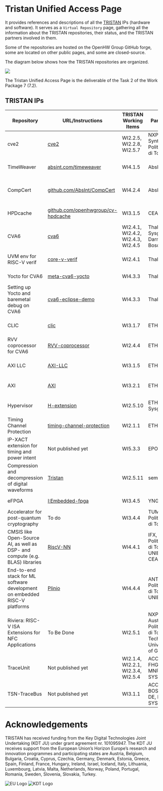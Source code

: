 # Tristan Unified Access Page

It provides references and descriptions of all the [TRISTAN](https://tristan-project.eu/) IPs (hardware and software).
It serves as a `Virtual Repository` page, gathering all the information about the TRISTAN repositories, their status,
and the TRISTAN partners involved in them.

Some of the repositories are hosted on the OpenHW Group GitHub forge, some are located on other public pages, and some are closed-source.

The diagram below shows how the TRISTAN repositories are organized.


<img src="https://github.com/openhwgroup/tristan-unified-access-page/blob/main/images/tristan_virtual_repo.png" align="center" />

The Tristan Unified Access Page is the deliverable of the Task 2 of the Work Package 7 (7.2).


## TRISTAN IPs

Repository | URL/Instructions | TRISTAN Working Items | Partners                    | Status                      | License   |
---------- | ---------------- | --------------------- | -------------------------- | --------------------------- | --------- |
cve2       | [cve2](https://github.com/openhwgroup/cve2) | WI2.2.5, WI2.2.8, WI2.5.7 | NXP, Synthara, Politecnico di Torino | Design and Verification in progress | Solderpad |
TimeWeaver | [absint.com/timeweaver](https://www.absint.com/timeweaver/) | WI4.1.5 | AbsInt | Waiting for WI4.1.3 / WI2.2.1 | proprietary |
CompCert   | [github.com/AbsInt/CompCert](https://github.com/AbsInt/CompCert) | WI4.2.4 | AbsInt | Waiting for WI2.5.4 | dual licensed (see repository) |
HPDcache   | [github.com/openhwgroup/cv-hpdcache](https://github.com/openhwgroup/cv-hpdcache) | WI3.1.5 | CEA | Design and verification in progress | Solderpad |
CVA6       | [cva6](https://github.com/openhwgroup/cva6) | WI2.4.1, WI2.4.2, WI2.4.3, WI2.4.5 | Thales, Sysgo, TU Darmstadt, Bosch  | Design and Verification in progress | Solderpad |
UVM env for RISC-V verif | [core-v-verif](https://github.com/openhwgroup/core-v-verif) | WI2.4.1 | Thales | CVA6 verification in progress | Solderpad |
Yocto for CVA6 | [meta-cva6-yocto](https://github.com/openhwgroup/meta-cva6-yocto) | WI4.3.3 | Thales | Initial release | MIT |
Setting up Yocto and baremetal debug on CVA6 | [cva6-eclipse-demo](https://github.com/ThalesGroup/cva6-eclipse-demo) | WI4.3.3 |Thales | Initial release | Apache |
CLIC       | [clic](https://github.com/pulp-platform/clic) | WI3.1.7 | ETH | Design and Verification in progress | Apache-2.0 |
RVV coprocessor for CVA6  | [RVV-coprocessor](https://github.com/pulp-platform/ara) | WI2.4.4 | ETH | Design and Verification in progress | Solderpad |
AXI LLC    | [AXI-LLC](https://github.com/pulp-platform/axi_llc) | WI3.1.5 | ETH | Design and Verification in progress | Solderpad |
AXI        | [AXI](https://github.com/pulp-platform/axi) | WI3.2.1 | ETH | Design and Verification in progress | Solderpad |
Hypervisor | [H-extension](https://github.com/openhwgroup/cva6) | WI2.5.10 | ETH, Sysgo | Design and Verification in progress | Solderpad |
Timing Channel Protection | [timing-channel-protection](https://github.com/pulp-platform/cva6) | WI2.1.1 | ETH | Design and Verification in progress | Solderpad |
IP-XACT extension for timing and power intent | Not published yet | WI5.3.3 | EPOS | Concept in development| To be determined|
Compression and decompression of digital waveforms| [Tristan](https://github.com/semify-eda/tristan/tree/f6516af367ea9729658724e39aa83fa65c2aa884) | WI2.5.11 | semify | Design and Verification in progress | To be determined|
eFPGA| [I:Embedded-fpga](https://github.com/yongatek/eFPGA) | WI3.4.5 | YNGA | Design in progress | Solderpad |
Accelerator for post-quantum cryptography| To do | WI3.4.4 | TUM, Politecnico di Torino | Design  in progress | To be determined|
CMSIS like Open-Source AI, as well as DSP- and compute (e.g. BLAS) libraries| [RiscV-NN](https://github.com/eml-eda/RiscV-NN) | WI4.4.1 | IFX, Politecnico di Torino, UNIBO, CEA | Design  in progress | To be determined|
End-to-end stack for ML software development on embedded RISC-V platforms| [Plinio](https://github.com/eml-eda/plinio) | WI4.4.4 | ANTM, Politecnico di Torino, UNIBO | Design  in progress | Apache 2.0|
Riviera: RISC-V ISA Extensions for NFC Applications | To Be Done | WI2.5.1 | NXP Austria, Politecnico di Torino, Technical University of Graz | Design and Verification in progress | To Be Decided |
TraceUnit | Not published yet | WI2.1.4, WI2.2.1, WI2.3.4, WI2.5.4| ACCT, FHG, MNRS, SYSGO| Design and Verification in progress | To be determined |
TSN-TraceBus | Not published yet | WI3.1.1| ACCT, BOSCH-DE, FHG, SYSGO| Design and Verification in progress | To be determined |


# Acknowledgements

TRISTAN has received funding from the Key Digital Technologies Joint Undertaking (KDT JU) under grant agreement nr. 101095947. The KDT JU receives support from the European Union’s Horizon Europe’s research and innovation programmes and participating states are Austria, Belgium, Bulgaria, Croatia, Cyprus, Czechia, Germany, Denmark, Estonia, Greece, Spain, Finland, France, Hungary, Ireland, Israel, Iceland, Italy, Lithuania, Luxembourg, Latvia, Malta, Netherlands, Norway, Poland, Portugal, Romania, Sweden, Slovenia, Slovakia, Turkey.

![EU Logo](https://cloud.hipert.unimore.it/apps/files_sharing/publicpreview/pessWNfeqBfYi3o?x=1912&y=617&a=true&file=eu_logo.png&scalingup=0)
![KDT Logo](https://cloud.hipert.unimore.it/apps/files_sharing/publicpreview/yd7FgKisNgtLPTy?x=1912&y=617&a=true&file=kdt_logo.png&scalingup=0)   



